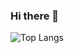 ### Hi there 👋

![Top Langs](https://github-readme-stats.vercel.app/api/top-langs/?username=scoogii&layout=compact)
